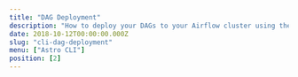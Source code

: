 ```yaml
---
title: "DAG Deployment"
description: "How to deploy your DAGs to your Airflow cluster using the Astronomer CLI."
date: 2018-10-12T00:00:00.000Z
slug: "cli-dag-deployment"
menu: ["Astro CLI"]
position: [2]
---
```

